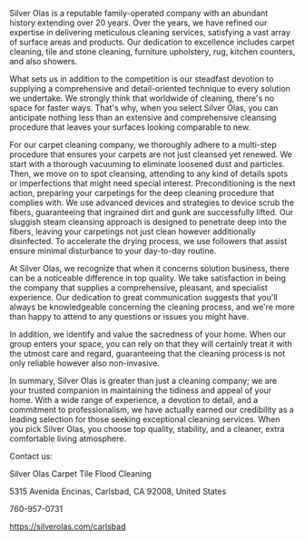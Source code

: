 Silver Olas is a reputable family-operated company with an abundant history extending over 20 years. Over the years, we have refined our expertise in delivering meticulous cleaning services, satisfying a vast array of surface areas and products. Our dedication to excellence includes carpet cleaning, tile and stone cleaning, furniture upholstery, rug, kitchen counters, and also showers.

What sets us in addition to the competition is our steadfast devotion to supplying a comprehensive and detail-oriented technique to every solution we undertake. We strongly think that worldwide of cleaning, there's no space for faster ways. That's why, when you select Silver Olas, you can anticipate nothing less than an extensive and comprehensive cleansing procedure that leaves your surfaces looking comparable to new.

For our carpet cleaning company, we thoroughly adhere to a multi-step procedure that ensures your carpets are not just cleansed yet renewed. We start with a thorough vacuuming to eliminate loosened dust and particles. Then, we move on to spot cleansing, attending to any kind of details spots or imperfections that might need special interest. Preconditioning is the next action, preparing your carpetings for the deep cleaning procedure that complies with. We use advanced devices and strategies to device scrub the fibers, guaranteeing that ingrained dirt and gunk are successfully lifted. Our sluggish steam cleansing approach is designed to penetrate deep into the fibers, leaving your carpetings not just clean however additionally disinfected. To accelerate the drying process, we use followers that assist ensure minimal disturbance to your day-to-day routine.

At Silver Olas, we recognize that when it concerns solution business, there can be a noticeable difference in top quality. We take satisfaction in being the company that supplies a comprehensive, pleasant, and specialist experience. Our dedication to great communication suggests that you'll always be knowledgeable concerning the cleaning process, and we're more than happy to attend to any questions or issues you might have.

In addition, we identify and value the sacredness of your home. When our group enters your space, you can rely on that they will certainly treat it with the utmost care and regard, guaranteeing that the cleaning process is not only reliable however also non-invasive.

In summary, Silver Olas is greater than just a cleaning company; we are your trusted companion in maintaining the tidiness and appeal of your home. With a wide range of experience, a devotion to detail, and a commitment to professionalism, we have actually earned our credibility as a leading selection for those seeking exceptional cleaning services. When you pick Silver Olas, you choose top quality, stability, and a cleaner, extra comfortable living atmosphere.


Contact us:

Silver Olas Carpet Tile Flood Cleaning

5315 Avenida Encinas, Carlsbad, CA 92008, United States

760-957-0731

https://silverolas.com/carlsbad
